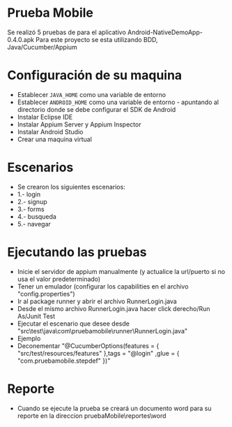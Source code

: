 # Prueba Mobile
Se realizó 5 pruebas de para el aplicativo  Android-NativeDemoApp-0.4.0.apk
Para este proyecto se esta utilizando BDD, Java/Cucumber/Appium 

# Configuración de su maquina
* Establecer `JAVA_HOME` como una variable de entorno
* Establecer `ANDROID_HOME` como una variable de entorno - apuntando al directorio donde se debe configurar el SDK de Android
* Instalar Eclipse IDE
* Instalar Appium Server y Appium Inspector
* Instalar Android Studio
* Crear una maquina virtual

# Escenarios 
* Se crearon los siguientes escenarios:
* 1.- login
* 2.- signup
* 3.- forms
* 4.- busqueda
* 5.- navegar

# Ejecutando las pruebas
* Inicie el servidor de appium manualmente (y actualice la url/puerto si no usa el valor predeterminado)
* Tener un emulador (configurar los capabilities en el archivo  "config.properties")
* Ir al package runner y abrir el archivo RunnerLogin.java
* Desde el mismo archivo RunnerLogin.java hacer click derecho/Run As/Junit Test
* Ejecutar el escenario que desee desde "src\test\java\com\pruebamobile\runner\RunnerLogin.java"
* Ejemplo 
* Deconementar "@CucumberOptions(features = { "src/test/resources/features" },tags = "@login" ,glue = { "com.pruebamobile.stepdef" })"

# Reporte
* Cuando se ejecute la prueba se creará un documento word para su reporte en la direccion pruebaMobile\reportes\word
